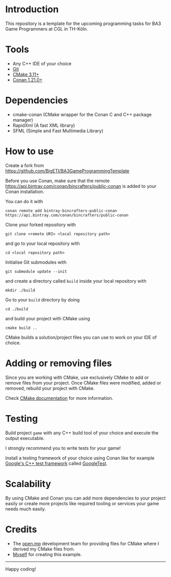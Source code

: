 # Introduction

This repository is a template for the upcoming programming tasks for BA3 Game Programmers at CGL in TH-Köln.

# Tools

- Any C++ IDE of your choice
- [Git](https://git-scm.com/)
- [CMake 3.11+](https://cmake.org/)
- [Conan 1.21.0+](https://conan.io/)

# Dependencies

- cmake-conan (CMake wrapper for the Conan C and C++ package manager)
- RapidXml (A fast XML library)
- SFML (Simple and Fast Multimedia Library)

# How to use

Create a fork from https://github.com/BigETI/BA3GameProgrammingTemplate

Before you use Conan, make sure that the remote https://api.bintray.com/conan/bincrafters/public-conan is added to your Conan installation.

You can do it with

```
conan remote add bintray-bincrafters-public-conan https://api.bintray.com/conan/bincrafters/public-conan
```

Clone your forked repository with

```
git clone <remote URI> <local repository path>
```

and go to your local repository with

```
cd <local repository path>
```

Initialise Git submodules with

```
git submodule update --init
```

and create a directory called `build` inside your local repository with

```
mkdir ./build
```

Go to your `build` directory by doing

```
cd ./build
```

and build your project with CMake using

```
cmake build ..
```

CMake builds a solution/project files you can use to work on your IDE of choice.

# Adding or removing files

Since you are working with CMake, use exclusively CMake to add or remove files from your project. Once CMake files were modified, added or removed, rebuild your project with CMake.

Check [CMake documentation](https://cmake.org/cmake/help/latest/index.html) for more information.

# Testing

Build project `game` with any C++ build tool of your choice and execute the output executable.

I strongly recommend you to write tests for your game!

Install a testing framework of your choice using Conan like for example [Google's C++ test framework](https://conan.io/center/gtest) called [GoogleTest](https://conan.io/center/gtest).

# Scalability

By using CMake and Conan you can add more dependencies to your project easily or create more projects like required tooling or services your game needs much easily.

# Credits

- The [open.mp](https://www.open.mp) development team for providing files for CMake where I derived my CMake files from.
- [Myself](https://bigeti.de/about/) for creating this example.

---

Happy coding!

